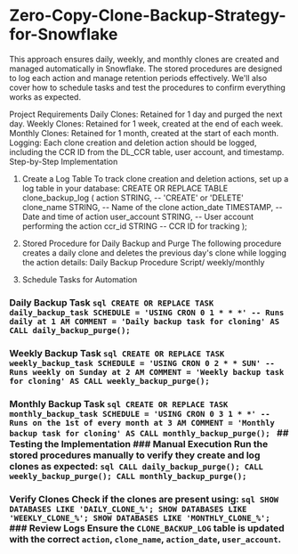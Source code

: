 # Zero-Copy-Clone-Backup-Strategy-for-Snowflake
This approach ensures daily, weekly, and monthly clones are created and managed automatically in Snowflake. The stored procedures are designed to log each action and manage retention periods effectively. We'll also cover how to schedule tasks and test the procedures to confirm everything works as expected.

Project Requirements
Daily Clones: Retained for 1 day and purged the next day.
Weekly Clones: Retained for 1 week, created at the end of each week.
Monthly Clones: Retained for 1 month, created at the start of each month.
Logging: Each clone creation and deletion action should be logged, including the CCR ID from the DL_CCR table, user account, and timestamp.
Step-by-Step Implementation

1. Create a Log Table
To track clone creation and deletion actions, set up a log table in your database:
CREATE OR REPLACE TABLE clone_backup_log (
  action STRING,            -- 'CREATE' or 'DELETE'
  clone_name STRING,        -- Name of the clone
  action_date TIMESTAMP,    -- Date and time of action
  user_account STRING,      -- User account performing the action
  ccr_id STRING             -- CCR ID for tracking
);

2. Stored Procedure for Daily Backup and Purge
The following procedure creates a daily clone and deletes the previous day's clone while logging the action details:
Daily Backup Procedure Script/ weekly/monthly


3. Schedule Tasks for Automation 
### Daily Backup Task ```sql CREATE OR REPLACE TASK daily_backup_task SCHEDULE = 'USING CRON 0 1 * * *' -- Runs daily at 1 AM COMMENT = 'Daily backup task for cloning' AS CALL daily_backup_purge(); ``` 

### Weekly Backup Task ```sql CREATE OR REPLACE TASK weekly_backup_task SCHEDULE = 'USING CRON 0 2 * * SUN' -- Runs weekly on Sunday at 2 AM COMMENT = 'Weekly backup task for cloning' AS CALL weekly_backup_purge(); ``` 

### Monthly Backup Task ```sql CREATE OR REPLACE TASK monthly_backup_task SCHEDULE = 'USING CRON 0 3 1 * *' -- Runs on the 1st of every month at 3 AM COMMENT = 'Monthly backup task for cloning' AS CALL monthly_backup_purge(); ``` ## Testing the Implementation ### Manual Execution Run the stored procedures manually to verify they create and log clones as expected: ```sql CALL daily_backup_purge(); CALL weekly_backup_purge(); CALL monthly_backup_purge(); ``` 

### Verify Clones Check if the clones are present using: ```sql SHOW DATABASES LIKE 'DAILY_CLONE_%'; SHOW DATABASES LIKE 'WEEKLY_CLONE_%'; SHOW DATABASES LIKE 'MONTHLY_CLONE_%'; ``` ### Review Logs Ensure the `CLONE_BACKUP_LOG` table is updated with the correct `action`, `clone_name`, `action_date`, `user_account`.
